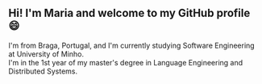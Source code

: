 
## Hi! I'm Maria and welcome to my GitHub profile :smile:  
I'm from Braga, Portugal, and I'm currently studying Software Engineering at University of Minho.    
I'm in the 1st year of my master's degree in Language Engineering and Distributed Systems.




<!--
**mj-ramos/mj-ramos** is a ✨ _special_ ✨ repository because its `README.md` (this file) appears on your GitHub profile.

Here are some ideas to get you started:

- 🔭 I’m currently working on ...
- 🌱 I’m currently learning ...
- 👯 I’m looking to collaborate on ...
- 🤔 I’m looking for help with ...
- 💬 Ask me about ..
- 📫 How to reach me: ...
- 😄 Pronouns: ...
- ⚡ Fun fact: ...
-->
